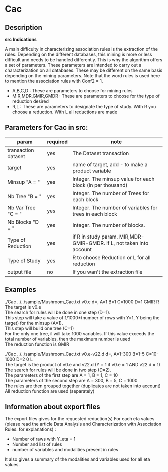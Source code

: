 # Cac

## Description 


**src**
**Indications** 

A main difficulty in characterizing association rules is the extraction of the rules. Depending on the different databases, this mining is more or less difficult and needs to be handled differently. This is why the algorithm offers a set of parameters. These parameters are intended to carry out a characterization on all databases. These may be different on the same basis depending on the mining parameters. Note that the word rules is used here to mention the association rules with Conf2 = 1.

* A,B,C,D : These are parameters to choose for mining rules
* MIR,MDR,GMIR,GMDR : These are parameters to choose for the type of reduction desired
* R,L : These are parameters to designate the type of study. With R you choose a reduction. With L all reductions are made



## Parameters for Cac in src:
|param|required|note|
|--------------------|--------|--------|
|    transaction dataset    |    yes    | The Dataset transaction  | 
|    target   |    yes    | name of target, add - to make a product variable |  
|    Minsup  "A = "   |    yes    | Integer. The minsup value for each block (in per thousand)  | 
|    Nb Tree "B = "   |    yes    | Integer. The number of Trees for each block | 
|    Nb Var Tree "C = "   	  |    yes    | Integer. The number of variables for trees in each block  | 
|    Nb Blocks "D = "   	  |    yes    | Integer. The number of blocks.  | 
|    Type of Reduction   |    yes    | if R in study param. MIR,MDR-GMIR-GMDR. if L, not taken into account | 
|    Type of Study   |    yes    | R to choose Reduction or L for all reduction   |
|    output file     |    no    |  If you wan't the extraction file | 



## Examples 

./Cac ../../sample/Mushroom_Cac.txt v0.e d=, A=1 B=1 C=1000 D=1 GMIR R \
The target is v0.e \
The search for rules will be done in one step (D=1). \
This step will take a value of 1/1000*(number of rows with Y=1, Y being the target) for the minsup (A=1). \
This step will build one tree (C=1) \
For the only one tree, il will take 1000 variables. If this value exceeds the total number of variables, then the maximum number is used \
The reduction function is GMIR 


./Cac ../../sample/Mushroom_Cac.txt v0.e-v22.d d=, A=1-300 B=1-5 C=10-1000 D=2 0 L \
The target is the product of v0.e and v22.d (Y = 1 if v0.e = 1 AND v22.d = 1) \
The search for rules will be done in two step (D=2). \
The parameters of the first step are A = 1, B = 1, C = 10 \
The parameters of the second step are A = 300, B = 5, C = 1000 \
The rules are then grouped together (duplicates are not taken into account) \
All reduction function are used (separately)


## Information about export files 

The export files gives for the requested reduction(s)
For each eta values (please read the article Data Analysis and Characterization with Association Rules. for explanations) :
* Number of raws with Y_eta = 1
* Number and list of rules 
* number of variables and modalities present in rules

It also gives a summary of the modalities and variables used for all eta values.